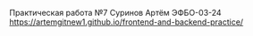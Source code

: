 Практическая работа №7 Суринов Артём ЭФБО-03-24
https://artemgitnew1.github.io/frontend-and-backend-practice/
